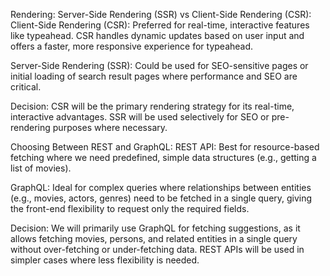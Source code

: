 Rendering: Server-Side Rendering (SSR) vs Client-Side Rendering (CSR):
Client-Side Rendering (CSR): Preferred for real-time, interactive features like typeahead.
CSR handles dynamic updates based on user input and offers a faster, more responsive experience for typeahead.

Server-Side Rendering (SSR): Could be used for SEO-sensitive pages or initial loading of search result pages
where performance and SEO are critical.

Decision: CSR will be the primary rendering strategy for its real-time, interactive advantages.
SSR will be used selectively for SEO or pre-rendering purposes where necessary.

Choosing Between REST and GraphQL:
REST API: Best for resource-based fetching where we need predefined, simple data structures (e.g., getting a list of movies).

GraphQL: Ideal for complex queries where relationships between entities (e.g., movies, actors, genres) need to be fetched in a single query, giving the front-end flexibility to request only the required fields.

Decision: We will primarily use GraphQL for fetching suggestions, as it allows fetching movies, persons, and related entities in a single query without over-fetching or under-fetching data. REST APIs will be used in simpler cases where less flexibility is needed.
